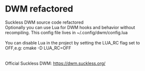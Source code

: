 # DWM refactored

Suckless DWM source code refactored 
<br />
Optionally you can use Lua for DWM hooks and behavior without recompiling. This config file lives in ~/.config/dwm/config.lua
<br />
<br />
You can disable Lua in the project by setting the LUA_RC flag set to OFF,e.g: cmake -D LUA_RC=OFF<br />
<br />
<br />
Official Suckless DWM: https://dwm.suckless.org/ 
